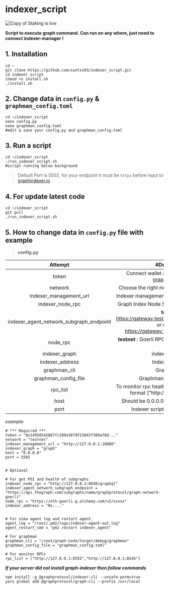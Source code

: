 # indexer_script
![Copy of Staking is live](https://user-images.githubusercontent.com/90826754/199955363-0eaa0229-fe54-4f42-a77e-9039a85ae8b9.png)

**Script to execute graph command. Can run on any where, just need to connect indexer-manager !** 

## 1. Installation
```
cd ~
git clone https://github.com/suntzu93/indexer_script.git
cd indexer_script
chmod +x install.sh
./install.sh
```
## 2. Change data in `config.py` & `graphman_config.toml`
```
cd ~/indexer_script
nano config.py
nano graphman_config.toml
#edit & save your config.py and graphman_config.toml
```
## 3. Run a script
```
cd ~/indexer_script
./run_indexer_script.sh
#script running below background
```
>Default Port is 5502, for your endpoint it must be `https` before input to <a href="https://graphindexer.co" target="_blank">graphindexer.io</a>

## 4. For update latest code
```
cd ~/indexer_script
git pull
./run_indexer_script.sh
```

## 5. How to change data in `config.py` file with example 
>**config.py**

|                 Attempt                 |                                                   #Description                                                   |
|:---------------------------------------:|:----------------------------------------------------------------------------------------------------------------:|
|                  token                  |    Connect wallet and generate token on <a href="https://graphindexer.co" target="_blank">graphindexer.io</a>    |
|                 network                 |                                   Choose the right network (mainnet / testnet)                                   |
|         indexer_management_url          |                                   Indexer management API (default port 18000)                                    |
|            indexer_node_rpc             |                                   Graph Index Node Server (default port 8030)                                    |
| indexer_agent_network_subgraph_endpoint | **testnet** : https://gateway.testnet.thegraph.com/network or **mainnet** : https://gateway.thegraph.com/network |
|                node_rpc                 |                            **testnet** : Goerli RPC or **mainnet** : eth mainnet rpc                             |
|              indexer_graph              |                          indexer cli [Detail](https://github.com/graphprotocol/indexer)                          |
|             indexer_address             |                                                 Indexer address                                                  |
|              graphman_cli               |                                                   Graphman cli                                                   |
|          graphman_config_file           |      Graphman config file [Detail](https://github.com/graphprotocol/graph-node/blob/master/docs/config.md)       |
|                rpc_list                 |               To monitor rpc healthy , only support EVM rpc, format ["http://rpc1","http://rpc2"]                |
|                  host                   |                                     Should be 0.0.0.0 to access from network                                     |
|                  port                   |                                        Indexer script port (default 5502)                                        |

*example:*

```
# *** Required ***
token = "0x14958542867fc280a3879f23843f389a78d..."
network = "testnet"
indexer_management_url = "http://127.0.0.1:18000"
indexer_graph = "graph"
host = "0.0.0.0"
port = 5502


# Optional

# For get POI and health of subgraphs
indexer_node_rpc = "http://127.0.0.1:8030/graphql"
indexer_agent_network_subgraph_endpoint = "https://api.thegraph.com/subgraphs/name/graphprotocol/graph-network-goerli"
node_rpc = "https://eth-goerli.g.alchemy.com/v2/xxxxx"
indexer_address = "0x...."


# For view agent log and restart agent.
agent_log = "/root/.pm2/logs/indexer-agent-out.log"
agent_restart_cmd = "pm2 restart indexer_agent"

# For graphman
graphman_cli = "/root/graph-node/target/debug/graphman"
graphman_config_file = "graphman_config.toml"

# For monitor RPCs
rpc_list = ["http://127.0.0.1:8555","http://127.0.0.1:8545"]

```

***If your server did not install graph-indexer then follow commands***
```
npm install -g @graphprotocol/indexer-cli --unsafe-perm=true
yarn global add @graphprotocol/graph-cli --prefix /usr/local

```
